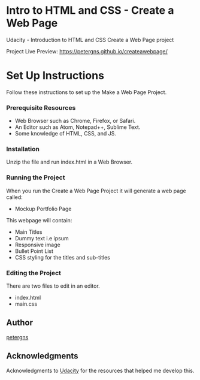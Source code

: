 # Intro to HTML and CSS - Create a Web Page

Udacity - Introduction to HTML and CSS Create a Web Page project

Project Live Preview: https://petergns.github.io/createawebpage/

# Set Up Instructions
Follow these instructions to set up the Make a Web Page Project.

### Prerequisite Resources
* Web Browser such as Chrome, Firefox, or Safari.
* An Editor such as Atom, Notepad++, Sublime Text.
* Some knowledge of HTML, CSS, and JS.

### Installation
Unzip the file and run index.html in a Web Browser.

### Running the Project
When you run the Create a Web Page Project it will generate a web page called:
<ul>
  <li>Mockup Portfolio Page</li>
</ul>
This webpage will contain:
<ul>
  <li>Main Titles</li>
  <li>Dummy text i.e ipsum</li>
  <li>Responsive image</li>
  <li>Bullet Point List</li>
  <li>CSS styling for the titles and sub-titles</li>
</ul>

### Editing the Project
There are two files to edit in an editor.
<ul>
  <li>index.html</li>
  <li>main.css</li>
</ul>

## Author
[petergns](https://github.com/petergns)

## Acknowledgments
Acknowledgments to [Udacity](https://www.udacity.com/) for the resources that helped me develop this.


